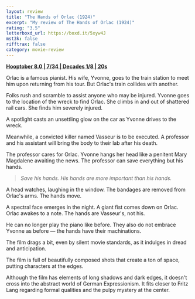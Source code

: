 ```yaml
---
layout: review
title: "The Hands of Orlac (1924)"
excerpt: "My review of The Hands of Orlac (1924)"
rating: "3.5"
letterboxd_url: https://boxd.it/5xyw4J
mst3k: false
rifftrax: false
category: movie-review
---
```


<b><a href="https://boxd.it/pOvfW/detail">Hooptober 8.0 | 7/34 | Decades 1/8 | 20s</a></b>

Orlac is a famous pianist. His wife, Yvonne, goes to the train station to meet him upon returning from his tour. But Orlac's train collides with another.

Folks rush and scramble to assist anyone who may be injured. Yvonne goes to the location of the wreck to find Orlac. She climbs in and out of shattered rail cars. She finds him severely injured.

A spotlight casts an unsettling glow on the car as Yvonne drives to the wreck.

Meanwhile, a convicted killer named Vasseur is to be executed. A professor and his assistant will bring the body to their lab after his death.

The professor cares for Orlac. Yvonne hangs her head like a penitent Mary Magdalene awaiting the news. The professor can save everything but his hands.

<blockquote><i>Save his hands. His hands are more important than his hands.</i></blockquote>

A head watches, laughing in the window. The bandages are removed from Orlac's arms. The hands move.

A spectral face emerges in the night. A giant fist comes down on Orlac. Orlac awakes to a note. The hands are Vasseur's, not his.

He can no longer play the piano like before. They also do not embrace Yvonne as before — the hands have their machinations.

The film drags a bit, even by silent movie standards, as it indulges in dread and anticipation.

The film is full of beautifully composed shots that create a ton of space, putting characters at the edges.

Although the film has elements of long shadows and dark edges, it doesn't cross into the abstract world of German Expressionism. It fits closer to Fritz Lang regarding formal qualities and the pulpy mystery at the center.
